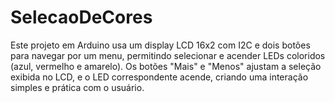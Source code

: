 # SelecaoDeCores
Este projeto em Arduino usa um display LCD 16x2 com I2C e dois botões para navegar por um menu, permitindo selecionar e acender LEDs coloridos (azul, vermelho e amarelo). Os botões "Mais" e "Menos" ajustam a seleção exibida no LCD, e o LED correspondente acende, criando uma interação simples e prática com o usuário.
